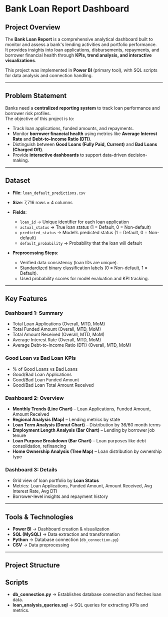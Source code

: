 # Bank Loan Report Dashboard

## Project Overview
The **Bank Loan Report** is a comprehensive analytical dashboard built to monitor and assess a bank's lending activities and portfolio performance.  
It provides insights into loan applications, disbursements, repayments, and borrower financial health through **KPIs, trend analysis, and interactive visualizations**.  

This project was implemented in **Power BI** (primary tool), with SQL scripts for data analysis and connection handling.  

---

## Problem Statement
Banks need a **centralized reporting system** to track loan performance and borrower risk profiles.  
The objective of this project is to:  
- Track loan applications, funded amounts, and repayments.  
- Monitor **borrower financial health** using metrics like **Average Interest Rate** and **Debt-to-Income Ratio (DTI)**.  
- Distinguish between **Good Loans (Fully Paid, Current)** and **Bad Loans (Charged Off)**.  
- Provide **interactive dashboards** to support data-driven decision-making.  

---

## Dataset
- **File**: `loan_default_predictions.csv`  
- **Size**: 7,716 rows × 4 columns  
- **Fields**:
  - `loan_id` → Unique identifier for each loan application  
  - `actual_status` → True loan status (1 = Default, 0 = Non-default)  
  - `predicted_status` → Model’s predicted status (1 = Default, 0 = Non-default)  
  - `default_probability` → Probability that the loan will default  

- **Preprocessing Steps**:
  - Verified data consistency (loan IDs are unique).  
  - Standardized binary classification labels (0 = Non-default, 1 = Default).  
  - Used probability scores for model evaluation and KPI tracking.  

---

## Key Features

### Dashboard 1: Summary
- Total Loan Applications (Overall, MTD, MoM)  
- Total Funded Amount (Overall, MTD, MoM)  
- Total Amount Received (Overall, MTD, MoM)  
- Average Interest Rate (Overall, MTD, MoM)  
- Average Debt-to-Income Ratio (DTI) (Overall, MTD, MoM)  

### Good Loan vs Bad Loan KPIs
- % of Good Loans vs Bad Loans  
- Good/Bad Loan Applications  
- Good/Bad Loan Funded Amount  
- Good/Bad Loan Total Amount Received  

### Dashboard 2: Overview
- **Monthly Trends (Line Chart)** – Loan Applications, Funded Amount, Amount Received  
- **Regional Analysis (Map)** – Lending metrics by state  
- **Loan Term Analysis (Donut Chart)** – Distribution by 36/60 month terms  
- **Employment Length Analysis (Bar Chart)** – Lending by borrower job tenure  
- **Loan Purpose Breakdown (Bar Chart)** – Loan purposes like debt consolidation, refinancing  
- **Home Ownership Analysis (Tree Map)** – Loan distribution by ownership type  

### Dashboard 3: Details
- Grid view of loan portfolio by **Loan Status**  
- Metrics: Loan Applications, Funded Amount, Amount Received, Avg Interest Rate, Avg DTI  
- Borrower-level insights and repayment history  

---

## Tools & Technologies
- **Power BI** → Dashboard creation & visualization  
- **SQL (MySQL)** → Data extraction and transformation  
- **Python** → Database connection (`db_connection.py`)  
- **CSV** → Data preprocessing  

---

## Project Structure


## Scripts
- **db_connection.py** → Establishes database connection and fetches loan data.  
- **loan_analysis_queries.sql** → SQL queries for extracting KPIs and metrics.
